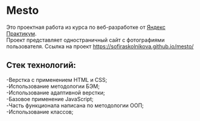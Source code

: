 # **Mesto**

Это проектная работа из курса по веб-разработке от [Яндекс Практикум](https://practicum.yandex.ru/). \
Проект представляет одностраничный сайт с фотографиями пользователя.
Ссылка на проект https://sofiraskolnikova.github.io/mesto/
## **Стек технологий:**
-Верстка с применением HTML и CSS; \
-Использование методологии БЭМ;\
-Использование адаптивной верстки;\
-Базовое применение JavaScript;\
-Часть функционала написана по методологии ООП;\
-Использование классов;
